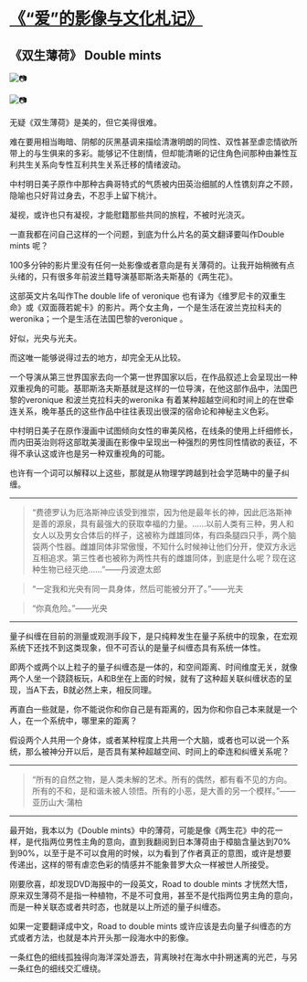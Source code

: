 # [《“爱”的影像与文化札记》](https://github.com/raffello/raffello.github.io)

## 《双生薄荷》 Double mints

![📷](https://user-images.githubusercontent.com/63034623/78646375-88715d80-78eb-11ea-863b-d82b15813600.jpg)

![📷](https://user-images.githubusercontent.com/63034623/78646380-8a3b2100-78eb-11ea-8e63-a37a65c63b92.jpg)

无疑《双生薄荷》是美的，但它美得很难。

难在要用相当晦暗、阴郁的灰黑基调来描绘清澈明朗的同性、双性甚至虐恋情欲所带上的与生俱来的多彩。能够记不住剧情，但却能清晰的记住角色间那种由兼性互利共生关系向专性互利共生关系迁移的情绪波动。

中村明日美子原作中那种古典哥特式的气质被内田英治细腻的人性镌刻弃之不顾，隐喻也只好背过身去，不忍手上留下桃汁。

凝视，或许也只有凝视，才能慰籍那些共同的旅程，不被时光浇灭。

一直我都在问自己这样的一个问题，到底为什么片名的英文翻译要叫作Double mints 呢？

100多分钟的影片里没有任何一处影像或者意向是有关薄荷的。让我开始稍微有点头绪的，只有很多年前波兰籍导演基耶斯洛夫斯基的《两生花》。

这部英文片名叫作The double life of veronique 也有译为《维罗尼卡的双重生命》或《双面薇若妮卡》的影片。两个女主角，一个是生活在波兰克拉科夫的weronika；一个是生活在法国巴黎的veronique 。

好似，光央与光夫。

而这唯一能够说得过去的地方，却完全无从比较。

一个导演从第三世界国家去向一个第一世界国家以后，在作品叙述上会呈现出一种双重视角的可能。基耶斯洛夫斯基就是这样的一位导演，在他这部作品中，法国巴黎的veronique 和波兰克拉科夫的weronika 有着某种超越空间和时间上的在世牵连关系，晚年基氏的这些作品中往往表现出很深的宿命论和神秘主义色彩。

中村明日美子在原作漫画中试图倾向女性的审美风格，在线条的使用上纤细修长，而内田英治则将这部耽美漫画在影像中呈现出一种强烈的男性同性情欲的表征，不得不承认这或许也是另一种双重视角的可能。

也许有一个词可以解释以上这些，那就是从物理学跨越到社会学范畴中的量子纠缠。

***

>“费德罗认为厄洛斯神应该受到推崇，因为他是最年长的神，因此厄洛斯神是善的源泉，具有最强大的获取幸福的力量。……以前人类有三种，男人和女人以及男女合体后的样子，这被称为雌雄同体，有四条腿四只手，两个脑袋两个性器。雌雄同体非常傲慢，不知什么时候神让他们分开，使双方永远互相追求。第三性者也被称为两性共有的雌雄同体，到底是什么呢？现在这种生物已经灭绝……”——丹波遼太郎

>“一定我和光央有同一具身体，然后可能被分开了。”——光夫

>“你真危险。”——光央

***

量子纠缠在目前的测量或观测手段下，是只纯粹发生在量子系统中的现象，在宏观系统下还找不到这类现象，但不可否认的是量子纠缠态具有系统一体性。

即两个或两个以上粒子的量子纠缠态是一体的，和空间距离、时间维度无关，就像两个人坐一个跷跷板玩，A和B坐在上面的时候，就有了这种超关联纠缠状态的呈现，当A下去，B就必然上来，相反同理。

再直白一些就是，你不能说你和你自己是有距离的，因为你和你自己本来就是一个人，在一个系统中，哪里来的距离？

假设两个人共用一个身体，或者某种程度上共用一个大脑，或者也可以说一个系统，那么被神分开以后，是否具有某种超越空间、时间上的牵连和纠缠关系呢？

***

>“所有的自然之物，是人类未解的艺术。所有的偶然，都有看不见的方向。所有的不和，是和谐未被人领悟。所有的小恶，是大善的另一个模样。”——亚历山大·蒲柏

***

最开始，我本以为《Double mints》中的薄荷，可能是像《两生花》中的花一样，是代指两位男性主角的意向，直到我翻阅到日本薄荷由于樟脑含量达到70%到90%，以至于是不可以食用的时候，以为看到了作者真正的意图，或许是想要传递出，这样的带有虐恋色彩的情感并不能象普罗大众一样被世人所接受。

刚要欣喜，却发现DVD海报中的一段英文，Road to double mints 才恍然大悟，原来双生薄荷不是指一种植物，不是不可食用，甚至不是代指两位男主角的意向，而是一种关联态或者共时态，也就是以上所述的量子纠缠态。

如果一定要翻译成中文，Road to double mints 或许应该是去向量子纠缠态的方式或者方法，也就是本片开头那一段海水中的影像。

一条红色的细线孤独得向海洋深处游去，背离映衬在海水中扑朔迷离的光芒，与另一条红色的细线交汇缠绕。
